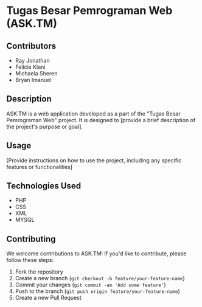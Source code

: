 # Tugas Besar Pemrograman Web (ASK.TM)

## Contributors
- Ray Jonathan
- Felicia Kiani
- Michaela Sheren
- Bryan Imanuel

## Description
ASK.TM is a web application developed as a part of the "Tugas Besar Pemrograman Web" project. It is designed to [provide a brief description of the project's purpose or goal].



## Usage
[Provide instructions on how to use the project, including any specific features or functionalities]

## Technologies Used
- PHP
- CSS
- XML
- MYSQL

## Contributing
We welcome contributions to ASK.TM! If you'd like to contribute, please follow these steps:

1. Fork the repository
2. Create a new branch (`git checkout -b feature/your-feature-name`)
3. Commit your changes (`git commit -am 'Add some feature'`)
4. Push to the branch (`git push origin feature/your-feature-name`)
5. Create a new Pull Request


